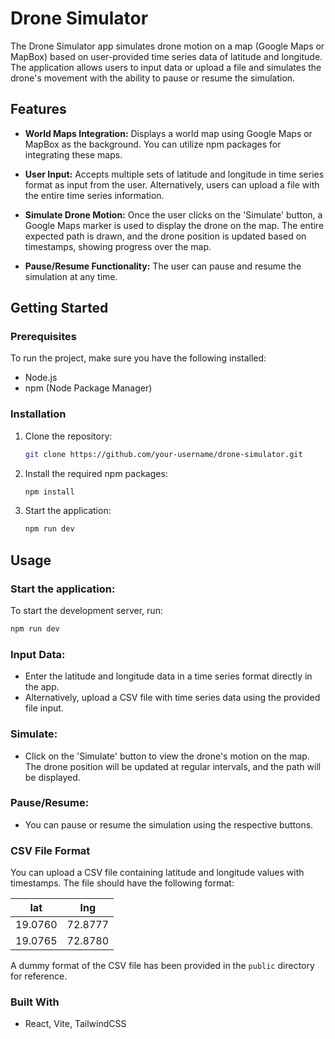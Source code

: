# Drone Simulator

The Drone Simulator app simulates drone motion on a map (Google Maps or MapBox) based on user-provided time series data of latitude and longitude. The application allows users to input data or upload a file and simulates the drone's movement with the ability to pause or resume the simulation.

## Features

- **World Maps Integration:** Displays a world map using Google Maps or MapBox as the background. You can utilize npm packages for integrating these maps.
  
- **User Input:** Accepts multiple sets of latitude and longitude in time series format as input from the user. Alternatively, users can upload a file with the entire time series information.

- **Simulate Drone Motion:** Once the user clicks on the 'Simulate' button, a Google Maps marker is used to display the drone on the map. The entire expected path is drawn, and the drone position is updated based on timestamps, showing progress over the map.

- **Pause/Resume Functionality:** The user can pause and resume the simulation at any time.

## Getting Started

### Prerequisites

To run the project, make sure you have the following installed:

- Node.js
- npm (Node Package Manager)

### Installation

1. Clone the repository:

   ```bash
   git clone https://github.com/your-username/drone-simulator.git
   ```
2. Install the required npm packages:

   ```bash
   npm install
   ```
3. Start the application:

   ```bash
   npm run dev
   ```

## Usage

### Start the application:

To start the development server, run:

```bash
npm run dev
```

### Input Data:

- Enter the latitude and longitude data in a time series format directly in the app.
- Alternatively, upload a CSV file with time series data using the provided file input.

### Simulate:

- Click on the 'Simulate' button to view the drone's motion on the map. The drone position will be updated at regular intervals, and the path will be displayed.

### Pause/Resume:

- You can pause or resume the simulation using the respective buttons.

### CSV File Format

You can upload a CSV file containing latitude and longitude values with timestamps. The file should have the following format:

 | lat      | lng       |
 | -------- | --------- |
 | 19.0760  | 72.8777   |
 | 19.0765  | 72.8780   |

A dummy format of the CSV file has been provided in the `public` directory for reference.

### Built With

- React, Vite, TailwindCSS

